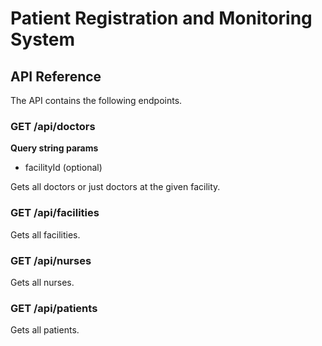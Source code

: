 # Patient Registration and Monitoring System

## API Reference

The API contains the following endpoints.

### GET /api/doctors

**Query string params**

* facilityId (optional)

Gets all doctors or just doctors at the given facility.

### GET /api/facilities

Gets all facilities.

### GET /api/nurses

Gets all nurses.

### GET /api/patients

Gets all patients.

